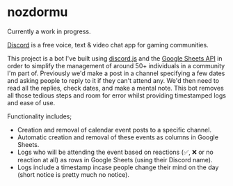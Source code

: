 # nozdormu

Currently a work in progress.

[Discord](https://discordapp.com/) is a free voice, text & video chat app for gaming communities.

This project is a bot I've built using [discord.js](https://discord.js.org/#/) and the [Google Sheets API](https://developers.google.com/sheets/api) in order to simplify the management of around 50+ individuals in a community I'm part of. Previously we'd make a post in a channel specifying a few dates and asking people to reply to it if they can't attend any. We'd then need to read all the replies, check dates, and make a mental note. This bot removes all those tedious steps and room for error whilst providing timestamped logs and ease of use.

Functionality includes;

- Creation and removal of calendar event posts to a specific channel.
- Automatic creation and removal of these events as columns in Google Sheets.
- Logs who will be attending the event based on reactions (✅, ❌ or no reaction at all) as rows in Google Sheets (using their Discord name).
- Logs include a timestamp incase people change their mind on the day (short notice is pretty much no notice).
